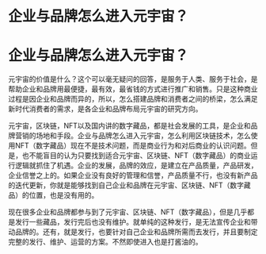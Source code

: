# 企业与品牌怎么进入元宇宙？


# 企业与品牌怎么进入元宇宙？

元宇宙的价值是什么？这个可以毫无疑问的回答，是服务于人类、服务于社会，是帮助企业和品牌用最便捷，最有效，最省钱的方式进行推广和销售。只是这种商业过程是因企业和品牌而异的，所以，怎么搭建品牌和消费者之间的桥梁，怎么满足新时代消费者的需求，是各企业和品牌布局元宇宙的研究方向。

元宇宙，区块链，NFT以及国内讲的数字藏品，都是社会发展的工具，是企业和品牌营销的场地和手段。企业与品牌怎么进入元宇宙，怎么利用区块链技术，怎么使用NFT（数字藏品）现在不是技术问题，而是商业行为和对后商业的认识问题。但是，也不能盲目的认为只要找到适合元宇宙、区块链、NFT（数字藏品）的商业运行逻辑就抓住了机遇。企业的发展，品牌的效应，是建立在产品质量，产品研发，企业信誉之上的。如果企业没有良好的管理和信誉，产品质量不行，也没有新产品的迭代更新，你就是能够找到自己企业和品牌在元宇宙、区块链、NFT（数字藏品）的位置，也是没有用的。

现在很多企业和品牌都参与到了元宇宙、区块链、NFT（数字藏品），但是几乎都是发行一些藏品，发行完后也没有维护。就单纯的这种发行，是无法宣传企业和带动品牌的。还有，就是发行，也要针对自己企业和品牌所需而去发行，并且要制定完整的发行、维护、运营的方案。不然即使进入也是打酱油的。
